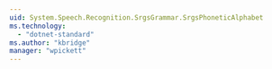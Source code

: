 ```yaml
---
uid: System.Speech.Recognition.SrgsGrammar.SrgsPhoneticAlphabet
ms.technology: 
  - "dotnet-standard"
ms.author: "kbridge"
manager: "wpickett"
---
```

